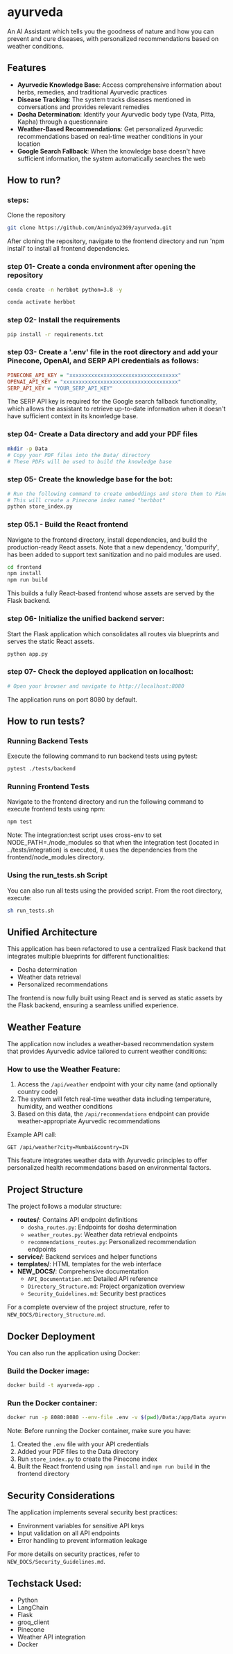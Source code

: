 # ayurveda
An AI Assistant which tells you the goodness of nature and how you can prevent and cure diseases, with personalized recommendations based on weather conditions.

## Features

- **Ayurvedic Knowledge Base**: Access comprehensive information about herbs, remedies, and traditional Ayurvedic practices
- **Disease Tracking**: The system tracks diseases mentioned in conversations and provides relevant remedies
- **Dosha Determination**: Identify your Ayurvedic body type (Vata, Pitta, Kapha) through a questionnaire
- **Weather-Based Recommendations**: Get personalized Ayurvedic recommendations based on real-time weather conditions in your location
- **Google Search Fallback**: When the knowledge base doesn't have sufficient information, the system automatically searches the web

## How to run?
### steps:

Clone the repository

```bash
git clone https://github.com/Anindya2369/ayurveda.git
```

After cloning the repository, navigate to the frontend directory and run 'npm install' to install all frontend dependencies.

### step 01- Create a conda environment after opening the repository

```bash
conda create -n herbbot python=3.8 -y
```
```bash 
conda activate herbbot
```

### step 02- Install the requirements

```bash
pip install -r requirements.txt
```

### step 03- Create a '.env' file in the root directory and add your Pinecone, OpenAI, and SERP API credentials as follows:

```ini
PINECONE_API_KEY = "xxxxxxxxxxxxxxxxxxxxxxxxxxxxxxxxxxx"
OPENAI_API_KEY = "xxxxxxxxxxxxxxxxxxxxxxxxxxxxxxxxxxxxx"
SERP_API_KEY = "YOUR_SERP_API_KEY"
```

The SERP API key is required for the Google search fallback functionality, which allows the assistant to retrieve up-to-date information when it doesn't have sufficient context in its knowledge base.

### step 04- Create a Data directory and add your PDF files

```bash
mkdir -p Data
# Copy your PDF files into the Data/ directory
# These PDFs will be used to build the knowledge base
```

### step 05- Create the knowledge base for the bot:

```bash
# Run the following command to create embeddings and store them to Pinecone.
# This will create a Pinecone index named "herbbot"
python store_index.py
```

### step 05.1 - Build the React frontend

Navigate to the frontend directory, install dependencies, and build the production-ready React assets. Note that a new dependency, 'dompurify', has been added to support text sanitization and no paid modules are used.

```bash
cd frontend
npm install
npm run build
```

This builds a fully React-based frontend whose assets are served by the Flask backend.

### step 06- Initialize the unified backend server:

Start the Flask application which consolidates all routes via blueprints and serves the static React assets.

```bash
python app.py
```

### step 07- Check the deployed application on localhost:

```bash
# Open your browser and navigate to http://localhost:8080
```

The application runs on port 8080 by default.

## How to run tests?
### Running Backend Tests
Execute the following command to run backend tests using pytest:
```bash
pytest ./tests/backend
```

### Running Frontend Tests
Navigate to the frontend directory and run the following command to execute frontend tests using npm:
```bash
npm test
```
Note: The integration:test script uses cross-env to set NODE_PATH=./node_modules so that when the integration test (located in ../tests/integration) is executed, it uses the dependencies from the frontend/node_modules directory.

### Using the run_tests.sh Script
You can also run all tests using the provided script. From the root directory, execute:
```bash
sh run_tests.sh
```

## Unified Architecture

This application has been refactored to use a centralized Flask backend that integrates multiple blueprints for different functionalities:
- Dosha determination
- Weather data retrieval
- Personalized recommendations

The frontend is now fully built using React and is served as static assets by the Flask backend, ensuring a seamless unified experience.

## Weather Feature

The application now includes a weather-based recommendation system that provides Ayurvedic advice tailored to current weather conditions:

### How to use the Weather Feature:

1. Access the `/api/weather` endpoint with your city name (and optionally country code)
2. The system will fetch real-time weather data including temperature, humidity, and weather conditions
3. Based on this data, the `/api/recommendations` endpoint can provide weather-appropriate Ayurvedic recommendations

Example API call:
```
GET /api/weather?city=Mumbai&country=IN
```

This feature integrates weather data with Ayurvedic principles to offer personalized health recommendations based on environmental factors.

## Project Structure

The project follows a modular structure:

- **routes/**: Contains API endpoint definitions
  - `dosha_routes.py`: Endpoints for dosha determination
  - `weather_routes.py`: Weather data retrieval endpoints
  - `recommendations_routes.py`: Personalized recommendation endpoints
- **service/**: Backend services and helper functions
- **templates/**: HTML templates for the web interface
- **NEW_DOCS/**: Comprehensive documentation
  - `API_Documentation.md`: Detailed API reference
  - `Directory_Structure.md`: Project organization overview
  - `Security_Guidelines.md`: Security best practices

For a complete overview of the project structure, refer to `NEW_DOCS/Directory_Structure.md`.

## Docker Deployment

You can also run the application using Docker:

### Build the Docker image:

```bash
docker build -t ayurveda-app .
```

### Run the Docker container:

```bash
docker run -p 8080:8080 --env-file .env -v $(pwd)/Data:/app/Data ayurveda-app
```

Note: Before running the Docker container, make sure you have:
1. Created the `.env` file with your API credentials
2. Added your PDF files to the Data directory
3. Run `store_index.py` to create the Pinecone index
4. Built the React frontend using `npm install` and `npm run build` in the frontend directory

## Security Considerations

The application implements several security best practices:
- Environment variables for sensitive API keys
- Input validation on all API endpoints
- Error handling to prevent information leakage

For more details on security practices, refer to `NEW_DOCS/Security_Guidelines.md`.

## Techstack Used:

- Python
- LangChain
- Flask
- groq_client
- Pinecone
- Weather API integration
- Docker